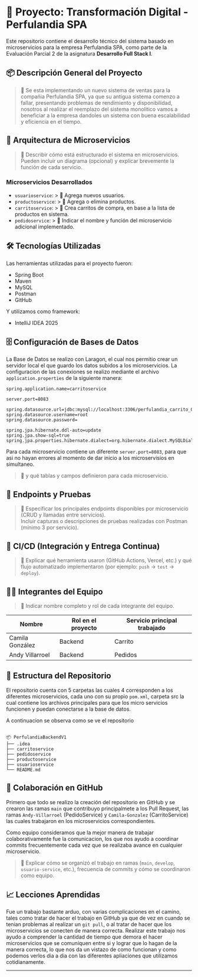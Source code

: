# 🧾 Proyecto: Transformación Digital - Perfulandia SPA

Este repositorio contiene el desarrollo técnico del sistema basado en microservicios para la empresa Perfulandia SPA, como parte de la Evaluación Parcial 2 de la asignatura **Desarrollo Full Stack I**.

## 📦 Descripción General del Proyecto

> 📝 Se esta implementando un nuevo sistema de ventas para la compañia Perfulandia SPA, ya que su antigua sistema comenzo a fallar, presentando problemas de rendimiento y disponibilidad, nosotros al realizar el reemplazo del sistema monolitico vamos a beneficiar a la empresa dandoles un sistema con buena escalabilidad y eficiencia en el tiempo.

## 🧩 Arquitectura de Microservicios

> 📝 Describir cómo está estructurado el sistema en microservicios. Pueden incluir un diagrama (opcional) y explicar brevemente la función de cada servicio.

### Microservicios Desarrollados

- `usuarioservice`: > 📝 Agrega nuevos usuarios.
- `productoservice`: > 📝 Agrega o elimina productos.
- `carritoservice`: > 📝 Crea carritos de compra, en base a la lista de productos en sistema.
- `pedidoservice`: > 📝 Indicar el nombre y función del microservicio adicional implementado.

## 🛠️ Tecnologías Utilizadas

Las herramientas utilizadas para el proyecto fueron:

- Spring Boot
- Maven
- MySQL
- Postman
- GitHub

Y utilizamos como framework:

- IntelliJ IDEA 2025

## 🗄️ Configuración de Bases de Datos

La Base de Datos se realizo con Laragon, el cual nos permitio crear un servidor local el que guardo los datos subidos a los microservicios. La configuracion de las conexiones se realizo mediante el archivo `application.properties` de la siguiente manera:
```
spring.application.name=carritoservice

server.port=8083

spring.datasource.url=jdbc:mysql://localhost:3306/perfulandia_carrito_01v
spring.datasource.username=root
spring.datasource.password=

spring.jpa.hibernate.ddl-auto=update
spring.jpa.show-sql=true
spring.jpa.properties.hibernate.dialect=org.hibernate.dialect.MySQLDialect
```
Para cada microservicio contiene un diferente `server.port=8083`, para que asi no hayan errores al momento de dar inicio a los microservisios en simultaneo.


> 📝  y qué tablas y campos definieron para cada microservicio.

## 📮 Endpoints y Pruebas

> 📝 Especificar los principales endpoints disponibles por microservicio (CRUD y llamadas entre servicios).  
> Incluir capturas o descripciones de pruebas realizadas con Postman (mínimo 3 por servicio).

## 🔁 CI/CD (Integración y Entrega Continua)

> 📝 Explicar qué herramienta usaron (GitHub Actions, Vercel, etc.) y qué flujo automatizado implementaron (por ejemplo: `push` → `test` → `deploy`).

## 🧑‍💻 Integrantes del Equipo

> 📝 Indicar nombre completo y rol de cada integrante del equipo.

| Nombre                  | Rol en el proyecto         | Servicio principal trabajado |
|-------------------------|----------------------------|------------------------------|
| Camila González | Backend  | Carrito               |
| Andy Villarroel | Backend  | Pedidos       |

## 📂 Estructura del Repositorio

El repositorio cuenta con 5 carpetas las cuales 4 corresponden a los diferentes microservicios, cada uno con su propio `pom.xml`, carpeta src la cual contiene los archivos principales para que los micro servicios funcionen y puedan conectarse a la base de datos.

A continuacion se observa como se ve el repositorio
```

📦 PerfulandiaBackendV1
├── .idea
├── carritoservice
├── pedidoservice
├── productoservice
├── usuarioservice
└── README.md

```

## 👥 Colaboración en GitHub

Primero que todo se realizo la creación del repositorio en GitHub y se crearon las ramas `main` que contribuyo principalmete a los Pull Request, las ramas `Andy-Villarroel` (PedidoService) y `Camila-Gonzalez` (CarritoService) las cuales trabajaron en los microservicios correspondientes.

Como equipo consideramos que la mejor manera de trabajar colaborativamente fue la comunicacion, los que nos ayudo a coordinar commits frecuentemente cada vez que se realizaba avance en cualquier microservicio.

> 📝 Explicar cómo se organizó el trabajo en ramas (`main`, `develop`, `usuario-service`, etc.), frecuencia de commits y cómo se coordinaron como equipo.

## 📈 Lecciones Aprendidas

Fue un trabajo bastante arduo, con varias complicaciones en el camino, tales como tratar de hacer el trabajo en GitHub ya que de vez en cuando se tenian problemas al realizar un `git pull`, o al tratar de hacer que los microservicios se conecten de manera correcta. Realizar este trabajo nos ayudo a comprender la cantidad de tiempo que demora el hacer microservicios que se comuniquen entre si y lograr que lo hagan de la manera correcta, lo que nos da un vistazo de como funcionan y como podemos verlos dia a dia con las diferentes apliaciones que utilizamos cotidianamente.

---

